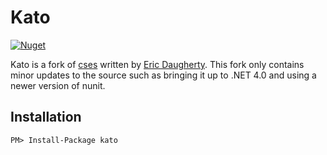 Kato
=============

[![Nuget](http://img.shields.io/nuget/v/kato.svg)](http://www.nuget.org/packages/kato/)

Kato is a fork of [cses](http://www.ericdaugherty.com/dev/cses) written by [Eric Daugherty](http://www.ericdaugherty.com). This fork only contains minor updates to the source such as bringing it up to .NET 4.0 and using a newer version of nunit.

Installation
------------

    PM> Install-Package kato
